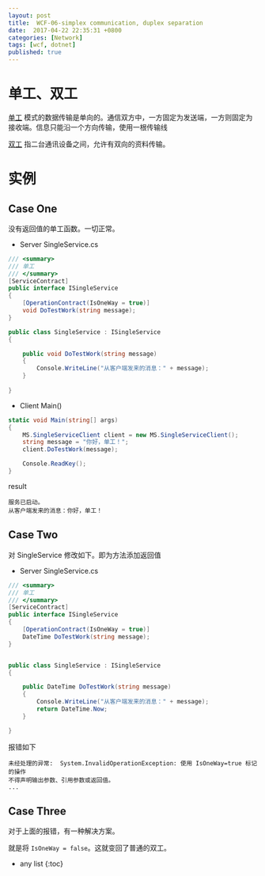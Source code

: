 ```yaml
---
layout: post
title:  WCF-06-simplex communication, duplex separation
date:  2017-04-22 22:35:31 +0800
categories: [Network]
tags: [wcf, dotnet]
published: true
---
```


# 单工、双工

[单工](https://en.wikipedia.org/wiki/Simplex_communication) 模式的数据传输是单向的。通信双方中，一方固定为发送端，一方则固定为接收端。信息只能沿一个方向传输，使用一根传输线

[双工](https://en.wikipedia.org/wiki/Duplex_(telecommunications)) 指二台通讯设备之间，允许有双向的资料传输。


# 实例

## Case One

没有返回值的单工函数。一切正常。

- Server SingleService.cs

```c#
/// <summary>
/// 单工
/// </summary>
[ServiceContract]
public interface ISingleService
{
    [OperationContract(IsOneWay = true)]
    void DoTestWork(string message);
}

public class SingleService : ISingleService
{

    public void DoTestWork(string message)
    {
        Console.WriteLine("从客户端发来的消息：" + message);  
    }
    
}
```

- Client Main()

```c#
static void Main(string[] args)
{
    MS.SingleServiceClient client = new MS.SingleServiceClient();
    string message = "你好，单工！";
    client.DoTestWork(message);

    Console.ReadKey();
}
```

result

```
服务已启动。
从客户端发来的消息：你好，单工！
```

## Case Two

对 SingleService 修改如下。即为方法添加返回值

- Server SingleService.cs
 
```c#
/// <summary>
/// 单工
/// </summary>
[ServiceContract]
public interface ISingleService
{
    [OperationContract(IsOneWay = true)]
    DateTime DoTestWork(string message);
}


public class SingleService : ISingleService
{

    public DateTime DoTestWork(string message)
    {
        Console.WriteLine("从客户端发来的消息：" + message);
        return DateTime.Now;
    }

}
```

报错如下

```
未经处理的异常:  System.InvalidOperationException: 使用 IsOneWay=true 标记的操作
不得声明输出参数、引用参数或返回值。
...
```

## Case Three

对于上面的报错，有一种解决方案。

就是将 `IsOneWay = false`。这就变回了普通的双工。




* any list
{:toc}